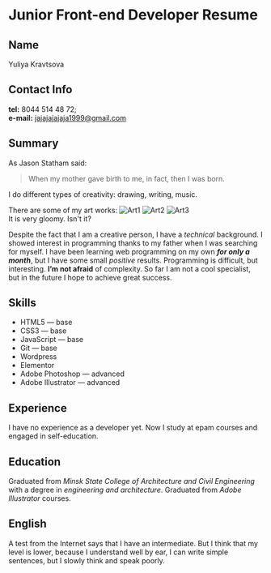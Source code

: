 # Junior Front-end Developer Resume

## Name
Yuliya Kravtsova

## Contact Info
**tel:** 8044 514 48 72; <br>
**e-mail:** jajajajajaja1999@gmail.com

## Summary
As Jason Statham said:
> When my mother gave birth to me, in fact, then I was born.

I do different types of creativity: drawing, writing, music. 

There are some of my art works:
![Art1](https://i.ibb.co/jv0XnDV/1.jpg)
![Art2](https://i.ibb.co/3mQWTJV/IMG-20190826-162853-472.jpg)
![Art3](https://i.ibb.co/wRCmYN5/deutmilc-art-1-Bp7-Vzj-BT1-J.jpg) <br>
It is very gloomy. Isn't it? <br>

Despite the fact that I am a creative person, I have a _technical_ background. I showed interest in programming thanks to my father when I was searching for myself. I have been learning web programming on my own _**for only a month**_, but I have some small _positive_ results. Programming is difficult, but interesting. **I’m not afraid** of complexity. So far I am not a cool specialist, but in the future I hope to achieve great success.

## Skills
* HTML5 — base
* CSS3 — base
* JavaScript — base
* Git — base
* Wordpress
* Elementor
* Adobe Photoshop — advanced
* Adobe Illustrator — advanced

## Experience
I have no experience as a developer yet. Now I study at epam courses and engaged in self-education.

## Education
Graduated from _Minsk State College of Architecture and Civil Engineering_ with a degree in _engineering and architecture_. Graduated from _Adobe Illustrator_ courses.

## English
A test from the Internet says that I have an intermediate. But I think that my level is lower, because I understand well by ear, I can write simple sentences, but I slowly think and speak poorly.